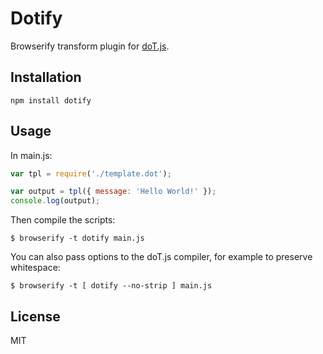 # Dotify

Browserify transform plugin for [doT.js](http://olado.github.io/doT/).

## Installation

`npm install dotify`

## Usage

In main.js:

```js
var tpl = require('./template.dot');

var output = tpl({ message: 'Hello World!' });
console.log(output);
```

Then compile the scripts:

`$ browserify -t dotify main.js`

You can also pass options to the doT.js compiler, for example to preserve
whitespace:

`$ browserify -t [ dotify --no-strip ] main.js`

## License

MIT

